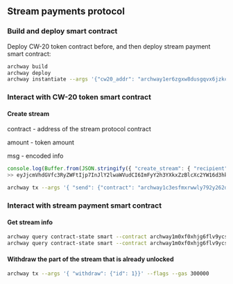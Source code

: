 ## Stream payments protocol

### Build and deploy smart contract
Deploy CW-20 token contract before, and then deploy stream payment smart contract:
```bash
archway build
archway deploy
archway instantiate --args '{"cw20_addr": "archway1er6zgxw8dusgqvx6jzkcpfkscnlm5vfg97hj43hl4cy4px7l5xss575vey"}'
```

### Interact with CW-20 token smart contract

#### Create stream
contract - address of the stream protocol contract

amount - token amount

msg - encoded info
```js
console.log(Buffer.from(JSON.stringify({ "create_stream": { "recipient": "archway1g0eqw6amzwxdprsarxl5q2t6zgcne354q37q0w", "start_time": 0, "end_time": 1683272678}})).toString('base64'))
>> eyJjcmVhdGVfc3RyZWFtIjp7InJlY2lwaWVudCI6ImFyY2h3YXkxZzBlcXc2YW16d3hkcHJzYXJ4bDVxMnQ2emdjbmUzNTRxMzdxMHciLCJzdGFydF90aW1lIjowLCJlbmRfdGltZSI6MTY4MzI3MjY3OH19
```

```bash
archway tx --args '{ "send": {"contract": "archway1c3esfmxrwwly792y262dcggfc20fjm5g22ql7agpwnaf9ga4td4qz4c6rq", "amount": "1000000000000000000", "msg": "eyJjcmVhdGVfc3RyZWFtIjp7InJlY2lwaWVudCI6ImFyY2h3YXkxZzBlcXc2YW16d3hkcHJzYXJ4bDVxMnQ2emdjbmUzNTRxMzdxMHciLCJzdGFydF90aW1lIjowLCJlbmRfdGltZSI6MTY4MzI3MjY3OH19"}}' --flags --gas 300000
```


### Interact with stream payment smart contract

#### Get stream info
```bash
archway query contract-state smart --contract archway1m0xf0xhjg6flv9ycsqcruq6w639uuca7rwksq2c0x3ss4vpzu76qfzz2al --args '{ "get_stream": {"id": 1} }'
archway query contract-state smart --contract archway1m0xf0xhjg6flv9ycsqcruq6w639uuca7rwksq2c0x3ss4vpzu76qfzz2al --args '{ "get_ids": {"addr": "archway1g0eqw6amzwxdprsarxl5q2t6zgcne354q37q0w"} }'
```

#### Withdraw the part of the stream that is already unlocked
```bash
archway tx --args '{ "withdraw": {"id": 1}}' --flags --gas 300000
```

